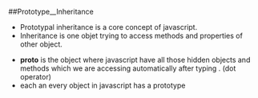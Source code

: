 ##Prototype\_\_Inheritance

- Prototypal inheritance is a core concept of javascript.
- Inheritance is one objet trying to access methods and properties of other object.

* **proto** is the object where javascript have all those hidden objects and methods which we are accessing automatically after typing . (dot operator)
* each an every object in javascript has a prototype
